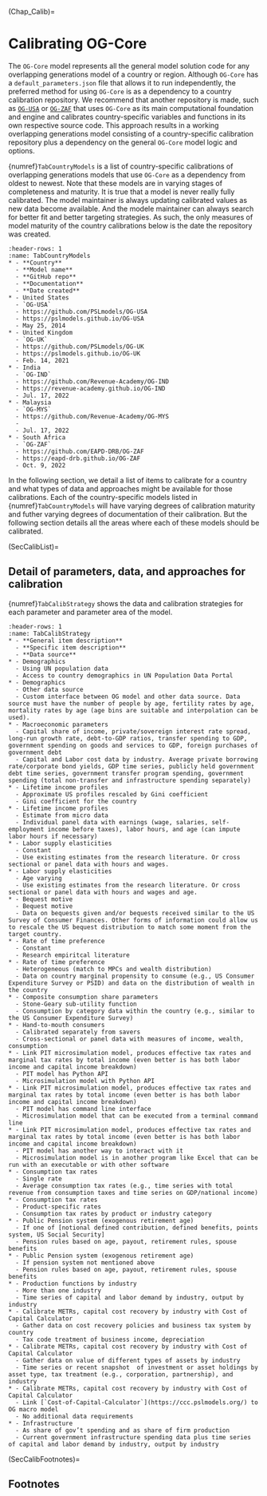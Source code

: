 (Chap_Calib)=
# Calibrating OG-Core

The `OG-Core` model represents all the general model solution code for any overlapping generations model of a country or region. Although `OG-Core` has a `default_parameters.json` file that allows it to run independently, the preferred method for using `OG-Core` is as a dependency to a country calibration repository. We recommend that another repository is made, such as [`OG-USA`](https://github.com/PSLmodels/OG-USA) or [`OG-ZAF`](https://github.com/EAPD-DRB/OG-ZAF/) that uses `OG-Core` as its main computational foundation and engine and calibrates country-specific variables and functions in its own respective source code. This approach results in a working overlapping generations model consisting of a country-specific calibration repository plus a dependency on the general `OG-Core` model logic and options.

{numref}`TabCountryModels` is a list of country-specific calibrations of overlapping generations models that use `OG-Core` as a dependency from oldest to newest. Note that these models are in varying stages of completeness and maturity. It is true that a model is never really fully calibrated. The model maintainer is always updating calibrated values as new data become available. And the modele maintainer can always search for better fit and better targeting strategies. As such, the only measures of model maturity of the country calibrations below is the date the repository was created.

```{list-table} **Country-specific calibrated OG models based on OG-Core.**
:header-rows: 1
:name: TabCountryModels
* - **Country**
  - **Model name**
  - **GitHub repo**
  - **Documentation**
  - **Date created**
* - United States
  - `OG-USA`
  - https://github.com/PSLmodels/OG-USA
  - https://pslmodels.github.io/OG-USA
  - May 25, 2014
* - United Kingdom
  - `OG-UK`
  - https://github.com/PSLmodels/OG-UK
  - https://pslmodels.github.io/OG-UK
  - Feb. 14, 2021
* - India
  - `OG-IND`
  - https://github.com/Revenue-Academy/OG-IND
  - https://revenue-academy.github.io/OG-IND
  - Jul. 17, 2022
* - Malaysia
  - `OG-MYS`
  - https://github.com/Revenue-Academy/OG-MYS
  -
  - Jul. 17, 2022
* - South Africa
  - `OG-ZAF`
  - https://github.com/EAPD-DRB/OG-ZAF
  - https://eapd-drb.github.io/OG-ZAF
  - Oct. 9, 2022
```

In the following section, we detail a list of items to calibrate for a country and what types of data and approaches might be available for those calibrations. Each of the country-specific models listed in {numref}`TabCountryModels` will have varying degrees of calibration maturity and futher varying degrees of documentation of their calibration. But the following section details all the areas where each of these models should be calibrated.


(SecCalibList)=
## Detail of parameters, data, and approaches for calibration

{numref}`TabCalibStrategy` shows the data and calibration strategies for each parameter and parameter area of the model.

```{list-table} **Areas, parameters, and data strategies for calibrating country- or region-specific OG model based on OG-Core.**
:header-rows: 1
:name: TabCalibStrategy
* - **General item description**
  - **Specific item description**
  - **Data source**
* - Demographics
  - Using UN population data
  - Access to country demographics in UN Population Data Portal
* - Demographics
  - Other data source
  - Custom interface between OG model and other data source. Data source must have the number of people by age, fertility rates by age, mortality rates by age (age bins are suitable and interpolation can be used).
* - Macroeconomic parameters
  - Capital share of income, private/sovereign interest rate spread, long-run growth rate, debt-to-GDP ratios, transfer spending to GDP, government spending on goods and services to GDP, foreign purchases of government debt
  - Capital and Labor cost data by industry. Average private borrowing rate/corporate bond yields, GDP time series, publicly held government debt time series, government transfer program spending, government spending (total non-transfer and infrastructure spending separately)
* - Lifetime income profiles
  - Approximate US profiles rescaled by Gini coefficient
  - Gini coefficient for the country
* - Lifetime income profiles
  - Estimate from micro data
  - Individual panel data with earnings (wage, salaries, self-employment income before taxes), labor hours, and age (can impute labor hours if necessary)
* - Labor supply elasticities
  - Constant
  - Use existing estimates from the research literature. Or cross sectional or panel data with hours and wages.
* - Labor supply elasticities
  - Age varying
  - Use existing estimates from the research literature. Or cross sectional or panel data with hours and wages and age.
* - Bequest motive
  - Bequest motive
  - Data on bequests given and/or bequests received similar to the US Survey of Consumer Finances. Other forms of information could allow us to rescale the US bequest distribution to match some moment from the target country.
* - Rate of time preference
  - Constant
  - Research empiritcal literature
* - Rate of time preference
  - Heterogeneous (match to MPCs and wealth distribution)
  - Data on country marginal propensity to consume (e.g., US Consumer Expenditure Survey or PSID) and data on the distribution of wealth in the country
* - Composite consumption share parameters
  - Stone-Geary sub-utility function
  - Consumption by category data within the country (e.g., similar to the US Consumer Expenditure Survey)
* - Hand-to-mouth consumers
  - Calibrated separately from savers
  - Cross-sectional or panel data with measures of income, wealth, consumption
* - Link PIT microsimulation model, produces effective tax rates and marginal tax rates by total income (even better is has both labor income and capital income breakdown)
  - PIT model has Python API
  - Microsimulation model with Python API
* - Link PIT microsimulation model, produces effective tax rates and marginal tax rates by total income (even better is has both labor income and capital income breakdown)
  - PIT model has command line interface
  - Microsimulation model that can be executed from a terminal command line
* - Link PIT microsimulation model, produces effective tax rates and marginal tax rates by total income (even better is has both labor income and capital income breakdown)
  - PIT model has another way to interact with it
  - Microsimulation model is in another program like Excel that can be run with an executable or with other software
* - Consumption tax rates
  - Single rate
  - Average consumption tax rates (e.g., time series with total revenue from consumption taxes and time series on GDP/national income)
* - Consumption tax rates
  - Product-specific rates
  - Consumption tax rates by product or industry category
* - Public Pension system (exogenous retirement age)
  - If one of [notional defined contribution, defined benefits, points system, US Social Security]
  - Pension rules based on age, payout, retirement rules, spouse benefits
* - Public Pension system (exogenous retirement age)
  - If pension system not mentioned above
  - Pension rules based on age, payout, retirement rules, spouse benefits
* - Production functions by industry
  - More than one industry
  - Time series of capital and labor demand by industry, output by industry
* - Calibrate METRs, capital cost recovery by industry with Cost of Capital Calculator
  - Gather data on cost recovery policies and business tax system by country
  - Tax code treatment of business income, depreciation
* - Calibrate METRs, capital cost recovery by industry with Cost of Capital Calculator
  - Gather data on value of different types of assets by industry
  - Time series or recent snapshot  of investment or asset holdings by asset type, tax treatment (e.g., corporation, partnership), and industry
* - Calibrate METRs, capital cost recovery by industry with Cost of Capital Calculator
  - Link [`Cost-of-Capital-Calculator`](https://ccc.pslmodels.org/) to OG macro model
  - No additional data requirements
* - Infrastructure
  - As share of gov’t spending and as share of firm production
  - Current government infrastructure spending data plus time series of capital and labor demand by industry, output by industry
```


(SecCalibFootnotes)=
## Footnotes

<!-- [^citation_note]: See {cite}`AuerbachEtAl:1981,AuerbachEtAl:1983`, {cite}`AuerbachKotlikoff:1983a,AuerbachKotlikoff:1983b,AuerbachKotlikoff:1983c`, and {cite}`AuerbachKotlikoff:1985`. -->
